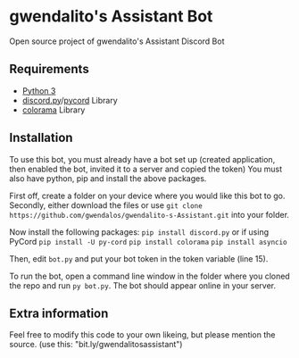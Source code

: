 # gwendalito's Assistant Bot
Open source project of gwendalito's Assistant Discord Bot

## Requirements
- [Python 3](https://www.python.org/downloads/)
- [discord.py](https://discordpy.readthedocs.io/en/stable/api.html)/[pycord](https://github.com/Pycord-Development/pycord) Library
- [colorama](https://pypi.org/project/colorama/) Library

## Installation
To use this bot, you must already have a bot set up (created application, then enabled the bot, invited it to a server and copied the token)
You must also have python, pip and install the above packages.

First off, create a folder on your device where you would like this bot to go.
Secondly, either download the files or use `git clone https://github.com/gwendalos/gwendalito-s-Assistant.git` into your folder.

Now install the following packages:
```pip install discord.py``` or if using PyCord ```pip install -U py-cord```
```pip install colorama```
```pip install asyncio```

Then, edit `bot.py` and put your bot token in the token variable (line 15).

To run the bot, open a command line window in the folder where you cloned the repo and run `py bot.py`. The bot should appear online in your server.

## Extra information
Feel free to modify this code to your own likeing, but please mention the source. (use this: "bit.ly/gwendalitosassistant")
